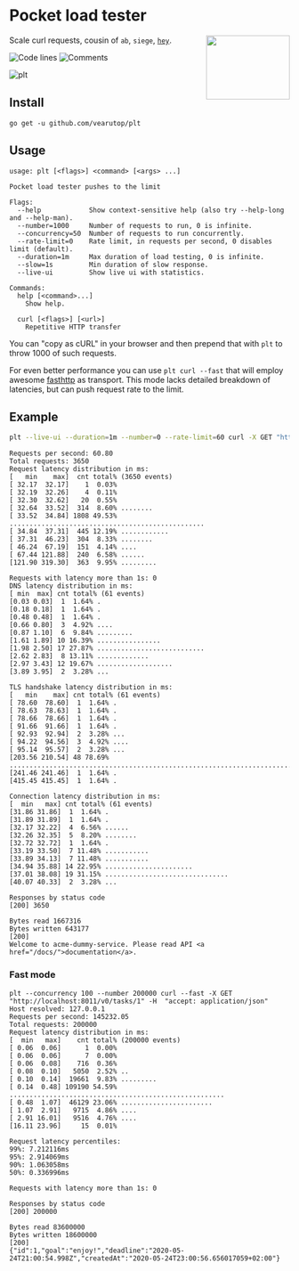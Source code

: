 # Pocket load tester

<img src="https://vignette.wikia.nocookie.net/looneytunes/images/4/46/Plucky_Anvil_2.gif/revision/latest/scale-to-width-down/150?cb=20190522080043" align="right" width="150" height="115" />

Scale curl requests, cousin of `ab`, `siege`, [`hey`](https://github.com/rakyll/hey).

![Code lines](https://sloc.xyz/github/vearutop/plt/?category=code)
![Comments](https://sloc.xyz/github/vearutop/plt/?category=comments)

![plt](https://user-images.githubusercontent.com/1381436/73143999-dd4d5800-40a0-11ea-9308-8e02773ec2d6.gif)

## Install

```
go get -u github.com/vearutop/plt
```

## Usage

```
usage: plt [<flags>] <command> [<args> ...]

Pocket load tester pushes to the limit

Flags:
  --help            Show context-sensitive help (also try --help-long and --help-man).
  --number=1000     Number of requests to run, 0 is infinite.
  --concurrency=50  Number of requests to run concurrently.
  --rate-limit=0    Rate limit, in requests per second, 0 disables limit (default).
  --duration=1m     Max duration of load testing, 0 is infinite.
  --slow=1s         Min duration of slow response.
  --live-ui         Show live ui with statistics.

Commands:
  help [<command>...]
    Show help.

  curl [<flags>] [<url>]
    Repetitive HTTP transfer
```

You can "copy as cURL" in your browser and then prepend that with `plt` to throw 1000 of such requests. 

For even better performance you can use `plt curl --fast` that will employ awesome [fasthttp](https://github.com/valyala/fasthttp)
as transport. This mode lacks detailed breakdown of latencies, but can push request rate to the limit.

## Example

```bash
plt --live-ui --duration=1m --number=0 --rate-limit=60 curl -X GET "https://acme-dummy-service.staging-k8s.acme.io/" -H  "accept: application/json"
```

```
Requests per second: 60.80
Total requests: 3650
Request latency distribution in ms:
[   min    max]  cnt total% (3650 events)
[ 32.17  32.17]    1  0.03%
[ 32.19  32.26]    4  0.11%
[ 32.30  32.62]   20  0.55%
[ 32.64  33.52]  314  8.60% ........
[ 33.52  34.84] 1808 49.53% .................................................
[ 34.84  37.31]  445 12.19% ............
[ 37.31  46.23]  304  8.33% ........
[ 46.24  67.19]  151  4.14% ....
[ 67.44 121.88]  240  6.58% ......
[121.90 319.30]  363  9.95% .........

Requests with latency more than 1s: 0
DNS latency distribution in ms:
[ min  max] cnt total% (61 events)
[0.03 0.03]  1  1.64% .
[0.18 0.18]  1  1.64% .
[0.48 0.48]  1  1.64% .
[0.66 0.80]  3  4.92% ....
[0.87 1.10]  6  9.84% .........
[1.61 1.89] 10 16.39% ................
[1.98 2.50] 17 27.87% ...........................
[2.62 2.83]  8 13.11% .............
[2.97 3.43] 12 19.67% ...................
[3.89 3.95]  2  3.28% ...

TLS handshake latency distribution in ms:
[   min    max] cnt total% (61 events)
[ 78.60  78.60]  1  1.64% .
[ 78.63  78.63]  1  1.64% .
[ 78.66  78.66]  1  1.64% .
[ 91.66  91.66]  1  1.64% .
[ 92.93  92.94]  2  3.28% ...
[ 94.22  94.56]  3  4.92% ....
[ 95.14  95.57]  2  3.28% ...
[203.56 210.54] 48 78.69% ..............................................................................
[241.46 241.46]  1  1.64% .
[415.45 415.45]  1  1.64% .

Connection latency distribution in ms:
[  min   max] cnt total% (61 events)
[31.86 31.86]  1  1.64% .
[31.89 31.89]  1  1.64% .
[32.17 32.22]  4  6.56% ......
[32.26 32.35]  5  8.20% ........
[32.72 32.72]  1  1.64% .
[33.19 33.50]  7 11.48% ...........
[33.89 34.13]  7 11.48% ...........
[34.94 35.88] 14 22.95% ......................
[37.01 38.08] 19 31.15% ...............................
[40.07 40.33]  2  3.28% ...

Responses by status code
[200] 3650

Bytes read 1667316
Bytes written 643177
[200]
Welcome to acme-dummy-service. Please read API <a href="/docs/">documentation</a>.
```

### Fast mode

```
plt --concurrency 100 --number 200000 curl --fast -X GET "http://localhost:8011/v0/tasks/1" -H  "accept: application/json"
Host resolved: 127.0.0.1
Requests per second: 145232.05
Total requests: 200000
Request latency distribution in ms:
[  min   max]    cnt total% (200000 events)
[ 0.06  0.06]      1  0.00%
[ 0.06  0.06]      7  0.00%
[ 0.06  0.08]    716  0.36%
[ 0.08  0.10]   5050  2.52% ..
[ 0.10  0.14]  19661  9.83% .........
[ 0.14  0.48] 109190 54.59% ......................................................
[ 0.48  1.07]  46129 23.06% .......................
[ 1.07  2.91]   9715  4.86% ....
[ 2.91 16.01]   9516  4.76% ....
[16.11 23.96]     15  0.01%

Request latency percentiles:
99%: 7.212116ms
95%: 2.914069ms
90%: 1.063058ms
50%: 0.336996ms

Requests with latency more than 1s: 0

Responses by status code
[200] 200000

Bytes read 83600000
Bytes written 18600000
[200]
{"id":1,"goal":"enjoy!","deadline":"2020-05-24T21:00:54.998Z","createdAt":"2020-05-24T23:00:56.656017059+02:00"}
```